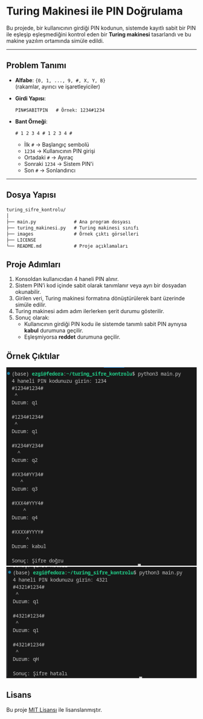 # Turing Makinesi ile PIN Doğrulama

Bu projede, bir kullanıcının girdiği PIN kodunun, sistemde kayıtlı sabit bir PIN ile eşleşip eşleşmediğini kontrol eden bir **Turing makinesi** tasarlandı ve bu makine yazılım ortamında simüle edildi.

---

## Problem Tanımı

- **Alfabe**: `{0, 1, ..., 9, #, X, Y, B}`  
  (rakamlar, ayırıcı ve işaretleyiciler)
  
- **Girdi Yapısı**:  
  ```
  PIN#SABITPIN   # Örnek: 1234#1234  
  ```

- **Bant Örneği**:

  ```
  # 1 2 3 4 # 1 2 3 4 #
  ```
  
  - İlk `#` → Başlangıç sembolü  
  - `1234` → Kullanıcının PIN girişi  
  - Ortadaki `#` → Ayıraç  
  - Sonraki `1234` → Sistem PIN'i  
  - Son `#` → Sonlandırıcı

---

## Dosya Yapısı

```
turing_sifre_kontrolu/
│
├── main.py              # Ana program dosyası 
├── turing_makinesi.py   # Turing makinesi sınıfı
├── images               # Örnek çıktı görselleri             
├── LICENSE 
└── README.md            # Proje açıklamaları
```


## Proje Adımları

1. Konsoldan kullanıcıdan 4 haneli PIN alınır.  
2. Sistem PIN’i kod içinde sabit olarak tanımlanır veya ayrı bir dosyadan okunabilir.  
3. Girilen veri, Turing makinesi formatına dönüştürülerek bant üzerinde simüle edilir.  
4. Turing makinesi adım adım ilerlerken şerit durumu gösterilir.  
5. Sonuç olarak:
    - Kullanıcının girdiği PIN kodu ile sistemde tanımlı sabit PIN aynıysa **kabul** durumuna geçilir.
    - Eşleşmiyorsa **reddet** durumuna geçilir.


## Örnek Çıktılar

![Doğru şifre örneği](https://github.com/ezgisasi/turing-makinesi-odevi/blob/main/images/1.png)
![Hatalı şifre örneği](https://github.com/ezgisasi/turing-makinesi-odevi/blob/main/images/2.png)

## Lisans

Bu proje [MIT Lisansı]([LICENSE](https://github.com/ezgisasi/turing-makinesi-odevi/blob/main/LICENSE)) ile lisanslanmıştır.
